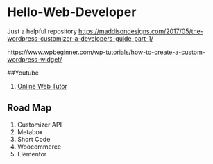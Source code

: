 # Hello-Web-Developer
Just a helpful repository
https://maddisondesigns.com/2017/05/the-wordpress-customizer-a-developers-guide-part-1/

https://www.wpbeginner.com/wp-tutorials/how-to-create-a-custom-wordpress-widget/

##Youtube
1. [Online Web Tutor](https://www.youtube.com/c/OnlineWebTutor/playlists)

## Road Map
1. Customizer API
2. Metabox
3. Short Code
4. Woocommerce
5. Elementor
